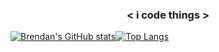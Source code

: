 ### <p align="center"> < i code things > </p>

[![Brendan's GitHub stats](https://github-readme-stats.vercel.app/api?username=brendanprice2003&theme=radical)](https://github.com/brendanprice2003/github-readme-stats)[![Top Langs](https://github-readme-stats.vercel.app/api/top-langs/?username=brendanprice2003&layout=compact)](https://github.com/brendanprice2003/github-readme-stats)

